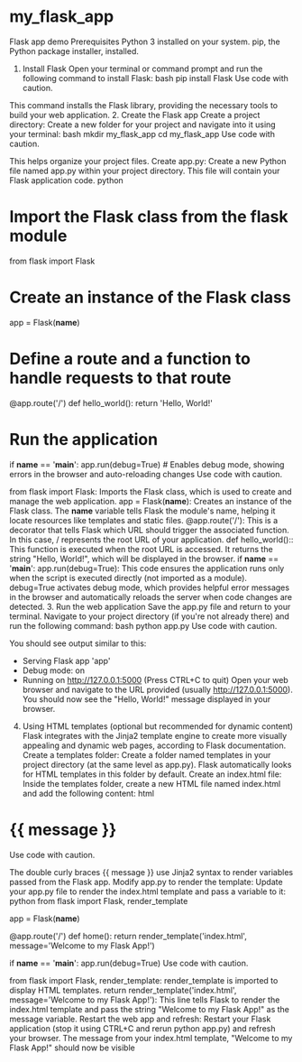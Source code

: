 # my_flask_app
Flask app demo
Prerequisites
Python 3 installed on your system.
pip, the Python package installer, installed. 
1. Install Flask
Open your terminal or command prompt and run the following command to install Flask: 
bash
pip install Flask
Use code with caution.

This command installs the Flask library, providing the necessary tools to build your web application. 
2. Create the Flask app
Create a project directory: Create a new folder for your project and navigate into it using your terminal:
bash
mkdir my_flask_app
cd my_flask_app
Use code with caution.

This helps organize your project files.
Create app.py: Create a new Python file named app.py within your project directory. This file will contain your Flask application code.
python
# Import the Flask class from the flask module
from flask import Flask

# Create an instance of the Flask class
app = Flask(__name__)

# Define a route and a function to handle requests to that route
@app.route('/')
def hello_world():
    return 'Hello, World!'

# Run the application
if __name__ == '__main__':
    app.run(debug=True) # Enables debug mode, showing errors in the browser and auto-reloading changes
Use code with caution.

from flask import Flask: Imports the Flask class, which is used to create and manage the web application.
app = Flask(__name__): Creates an instance of the Flask class. The __name__ variable tells Flask the module's name, helping it locate resources like templates and static files.
@app.route('/'): This is a decorator that tells Flask which URL should trigger the associated function. In this case, / represents the root URL of your application.
def hello_world():: This function is executed when the root URL is accessed. It returns the string "Hello, World!", which will be displayed in the browser.
if __name__ == '__main__': app.run(debug=True): This code ensures the application runs only when the script is executed directly (not imported as a module). debug=True activates debug mode, which provides helpful error messages in the browser and automatically reloads the server when code changes are detected. 
3. Run the web application
Save the app.py file and return to your terminal. Navigate to your project directory (if you're not already there) and run the following command: 
bash
python app.py
Use code with caution.

You should see output similar to this: 
 * Serving Flask app 'app'
 * Debug mode: on
 * Running on http://127.0.0.1:5000 (Press CTRL+C to quit)
Open your web browser and navigate to the URL provided (usually http://127.0.0.1:5000). You should now see the "Hello, World!" message displayed in your browser. 
4. Using HTML templates (optional but recommended for dynamic content)
Flask integrates with the Jinja2 template engine to create more visually appealing and dynamic web pages, according to Flask documentation. 
Create a templates folder: Create a folder named templates in your project directory (at the same level as app.py). Flask automatically looks for HTML templates in this folder by default.
Create an index.html file: Inside the templates folder, create a new HTML file named index.html and add the following content:
html
<!DOCTYPE html>
<html lang="en">
<head>
    <meta charset="UTF-8">
    <meta name="viewport" content="width=device-width, initial-scale=1.0">
    <title>My Flask App</title>
</head>
<body>
    <h1>{{ message }}</h1>
</body>
</html>
Use code with caution.

The double curly braces {{ message }} use Jinja2 syntax to render variables passed from the Flask app.
Modify app.py to render the template: Update your app.py file to render the index.html template and pass a variable to it:
python
from flask import Flask, render_template

app = Flask(__name__)

@app.route('/')
def home():
    return render_template('index.html', message='Welcome to my Flask App!')

if __name__ == '__main__':
    app.run(debug=True)
Use code with caution.

from flask import Flask, render_template: render_template is imported to display HTML templates.
return render_template('index.html', message='Welcome to my Flask App!'): This line tells Flask to render the index.html template and pass the string "Welcome to my Flask App!" as the message variable.
Restart the web app and refresh: Restart your Flask application (stop it using CTRL+C and rerun python app.py) and refresh your browser. The message from your index.html template, "Welcome to my Flask App!" should now be visible 